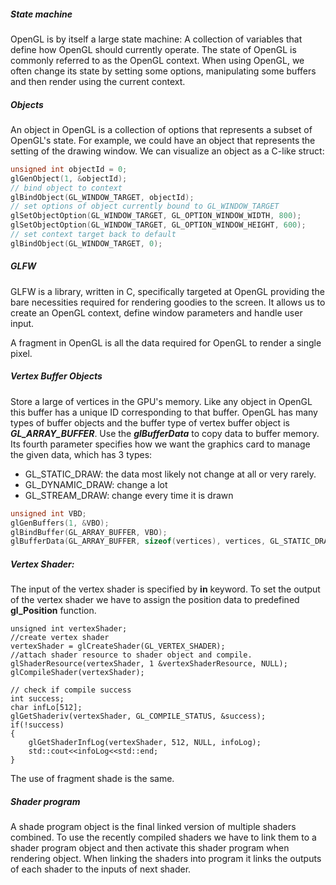 ##### State machine

OpenGL is by itself a large state machine: A collection of variables that define how OpenGL should currently operate. The state of OpenGL is commonly referred to as the OpenGL context. When using OpenGL, we often change its state by setting some options, manipulating some buffers and then render using the current context.

##### Objects

An  object in OpenGL is a collection of options that represents a subset of OpenGL's state. For example, we could have an object that represents the setting of the drawing window. We can visualize an object as a C-like struct: 

```c
unsigned int objectId = 0;
glGenObject(1, &objectId);
// bind object to context
glBindObject(GL_WINDOW_TARGET, objectId);
// set options of object currently bound to GL_WINDOW_TARGET
glSetObjectOption(GL_WINDOW_TARGET, GL_OPTION_WINDOW_WIDTH, 800);
glSetObjectOption(GL_WINDOW_TARGET, GL_OPTION_WINDOW_HEIGHT, 600);
// set context target back to default
glBindObject(GL_WINDOW_TARGET, 0);
```

##### GLFW

GLFW is a library, written in C, specifically targeted at OpenGL providing the bare necessities required for rendering goodies to the screen. It allows us to create an OpenGL context, define window parameters and handle user input.

A fragment in OpenGL is all the data required for OpenGL to render a single pixel.

##### Vertex Buffer Objects

Store a large of vertices in the GPU's memory. Like any object in OpenGL this buffer has a unique ID corresponding to that buffer. OpenGL has many types of buffer objects and the buffer type of vertex buffer object is ***GL_ARRAY_BUFFER***. Use the ***glBufferData*** to copy data to buffer memory. Its fourth parameter specifies how we want the graphics card to manage the given data, which has 3 types:

+ GL_STATIC_DRAW: the data most likely not change at all or very rarely.
+ GL_DYNAMIC_DRAW: change a lot
+ GL_STREAM_DRAW: change every time it is drawn

```c++
unsigned int VBD;
glGenBuffers(1, &VBO);
glBindBuffer(GL_ARRAY_BUFFER, VBO);
glBufferData(GL_ARRAY_BUFFER, sizeof(vertices), vertices, GL_STATIC_DRAW)
```

##### Vertex Shader:

The input of the vertex shader is specified by **in** keyword. To set the output of the vertex shader we have to assign the position data to predefined **gl_Position** function.

```
unsigned int vertexShader;
//create vertex shader
vertexShader = glCreateShader(GL_VERTEX_SHADER);
//attach shader resource to shader object and compile.
glShaderResource(vertexShader, 1 &vertexShaderResource, NULL);
glCompileShader(vertexShader);

// check if compile success
int success;
char infLo[512];
glGetShaderiv(vertexShader, GL_COMPILE_STATUS, &success);
if(!success)
{
	glGetShaderInfLog(vertexShader, 512, NULL, infoLog);
	std::cout<<infoLog<<std::end;
}
```

The use of fragment shade is the same.

##### Shader program

A shade program object is the final linked version of multiple shaders combined. To use the recently compiled shaders we have to link them to a shader program object and then activate this shader program when rendering object. When linking the shaders into program it links the outputs of each shader to the inputs of next shader.